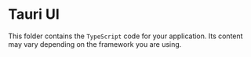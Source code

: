 # Tauri UI

This folder contains the `TypeScript` code for your application. Its content may vary depending on the framework you are using.
